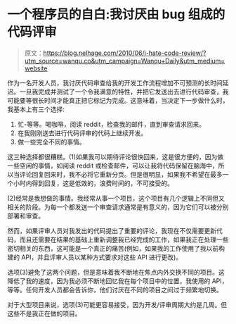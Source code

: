 # 一个程序员的自白:我讨厌由 bug 组成的代码评审

> 原文：<https://blog.nelhage.com/2010/06/i-hate-code-review/?utm_source=wanqu.co&utm_campaign=Wanqu+Daily&utm_medium=website>

作为一名开发人员，我讨厌代码审查给我的开发工作流程增加不可预测的长时间延迟。一旦我完成并测试了一个令我满意的特性，并把它发送出去进行代码审查，我可能要等很长时间才能真正把它标记为完成。这意味着，当决定下一步做什么时，我基本上有三个选择:

1.  忙-等等。喝咖啡，阅读 reddit，检查我的邮件，直到审查请求回来。
2.  在我刚刚送去进行代码评审的代码上继续开发。
3.  做一些完全不同的事情。

这三种选择都很糟糕。(1)如果我可以期待评论很快回来，这是很方便的，因为做一些空闲的事情，如阅读 reddit 或检查邮件，可以让我将代码保留在脑海中，所以当评论回复回来时，我不必将它重新分页。但是很明显，如果我不希望在最多一个小时内得到回复，这是低效的，浪费时间的，不可接受的。

(2)经常是我想做的事情。我经常从事一个项目，这个项目有几个逻辑上不同但又相关的阶段。为每一个都发送一个审查请求通常是有意义的，因为它们可以被分别部署和审查。

然而，如果评审人员对我发出的代码提出了重要的评论，我现在不仅需要更新代码，而且还需要在结果的基础上重新调整我已经完成的工作，如果我正在处理一些密切相关的东西，这可能是一个真正的痛苦(例如，如果我的工作使用了我以前构建的 API，并且评审人员以某种方式要求对这些 API 进行更改)。

选项(3)避免了这两个问题，但是意味着我不断地在焦点内外交换不同的项目。这降低了我的速度，因为我必须不断地回忆我在每个项目中的位置，我使用的 API，等等。任何开发人员都会告诉你，他们讨厌在不同的项目之间过于频繁地切换。

对于大型项目来说，选项(3)可能更容易接受，因为开发/评审周期大约是几周。但这些不是我正在做的项目。